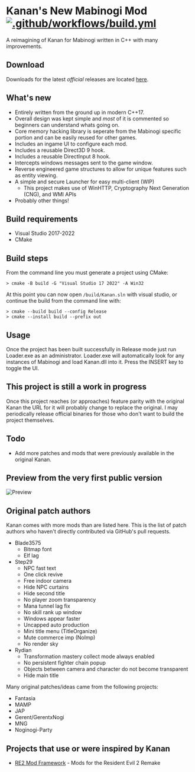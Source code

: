 # Kanan's New Mabinogi Mod [![.github/workflows/build.yml](https://github.com/cursey/kanan-new/actions/workflows/build.yml/badge.svg)](https://github.com/cursey/kanan-new/actions/workflows/build.yml)
A reimagining of Kanan for Mabinogi written in C++ with many improvements.

## Download
Downloads for the latest _official_ releases are located [here](https://github.com/cursey/kanan-new/releases).

## What's new
* Entirely written from the ground up in modern C++17. 
* Overall design was kept simple and *most* of it is commented so beginners can understand whats going on.
* Core memory hacking library is seperate from the Mabinogi specific portion and can be easily reused for other games.
* Includes an ingame UI to configure each mod.
* Includes a reusable Direct3D 9 hook.
* Includes a reusable DirectInput 8 hook.
* Intercepts windows messages sent to the game window.
* Reverse engineered game structures to allow for unique features such as entity viewing.
* A simple and secure Launcher for easy multi-client (WIP)
	* This project makes use of WinHTTP, Cryptography Next Generation (CNG), and WMI APIs
* Probably other things!

## Build requirements
* Visual Studio 2017-2022
* CMake

## Build steps
From the command line you must generate a project using CMake:
```
> cmake -B build -G "Visual Studio 17 2022" -A Win32
```

At this point you can now open `/build/Kanan.sln` with visual studio, or continue the build from the command line with:

```
> cmake --build build --config Release
> cmake --install build --prefix out
```

## Usage
Once the project has been built successfully in Release mode just run Loader.exe as an administrator. Loader.exe will automatically look for any instances of Mabinogi and load Kanan.dll into it. Press the INSERT key to toggle the UI.

## This project is still a work in progress
Once this project reaches (or approaches) feature parity with the original Kanan the URL for it will probably change to replace the original. I may periodically release official binaries for those who don't want to build the project themselves.

## Todo
* Add more patches and mods that were previously available in the original Kanan.

## Preview from the very first public version
![Preview](preview.png)

## Original patch authors
Kanan comes with more mods than are listed here. This is the list of patch authors who haven't directly contributed via GitHub's pull requests.
* Blade3575
    * Bitmap font
    * Elf lag
* Step29
    * NPC fast text
    * One click revive
    * Free indoor camera
    * Hide NPC curtains
    * Hide second title
    * No player zoom transparency
    * Mana tunnel lag fix
    * No skill rank up window
    * Windows appear faster
    * Uncapped auto production
    * Mini title menu (TitleOrganize)
    * Mute commerce imp (NoImp)
    * No render sky
* Rydian
    * Transformation mastery collect mode always enabled
    * No persistent fighter chain popup
    * Objects between camera and character do not become transparent
    * Hide main title

Many original patches/ideas came from the following projects:
* Fantasia
* MAMP
* JAP
* Gerent/GerentxNogi
* MNG
* Noginogi-Party

## Projects that use or were inspired by Kanan
* [RE2 Mod Framework](https://github.com/praydog/RE2-Mod-Framework) - Mods for the Resident Evil 2 Remake

